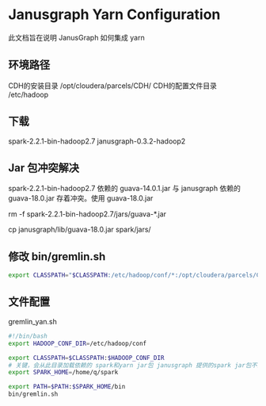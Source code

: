 # Janusgraph Yarn Configuration

此文档旨在说明 JanusGraph 如何集成 yarn

## 环境路径
CDH的安装目录 /opt/cloudera/parcels/CDH/
CDH的配置文件目录 /etc/hadoop

## 下载
spark-2.2.1-bin-hadoop2.7
janusgraph-0.3.2-hadoop2


## Jar 包冲突解决
spark-2.2.1-bin-hadoop2.7 依赖的 guava-14.0.1.jar 与
janusgraph 依赖的 guava-18.0.jar 存着冲突。使用 guava-18.0.jar

rm -f spark-2.2.1-bin-hadoop2.7/jars/guava-*.jar 

cp janusgraph/lib/guava-18.0.jar spark/jars/

## 修改 bin/gremlin.sh
```bash
export CLASSPATH="$CLASSPATH:/etc/hadoop/conf/*:/opt/cloudera/parcels/CDH/lib/hadoop-yarn/*:/home/q/spark/jars/*"
```

## 文件配置
gremlin_yan.sh
```bash
#!/bin/bash
export HADOOP_CONF_DIR=/etc/hadoop/conf

export CLASSPATH=$CLASSPATH:$HADOOP_CONF_DIR
# 关键，会从此目录加载依赖的 spark和yarn jar包 janusgraph 提供的spark jar包不全
export SPARK_HOME=/home/q/spark

export PATH=$PATH:$SPARK_HOME/bin
bin/gremlin.sh
```